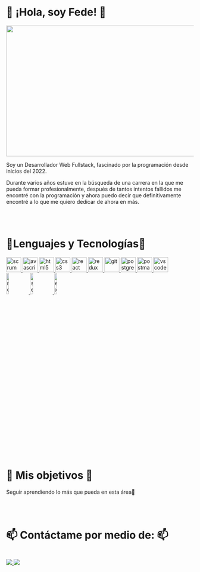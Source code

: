 # 👋 ¡Hola, soy Fede! 👋

<img src ="https://imgs.search.brave.com/VKY5mJKufQ_ASD7am2D9WYnG1fh7ziLxHKZL-XH2fPo/rs:fit:1200:1080:1/g:ce/aHR0cHM6Ly93YWxs/cGFwZXJhY2Nlc3Mu/Y29tL2Z1bGwvMTU1/NTE3Mi5qcGc" width="700" height="350"/>

<p>Soy un Desarrollador Web Fullstack, fascinado por la programación desde inicios del 2022.</p>
<p>Durante varios años estuve en la búsqueda de una carrera en la que me pueda formar profesionalmente, después de tantos intentos fallidos me encontré con la programación y ahora puedo decir que definitivamente encontré a lo que me quiero dedicar de ahora en más.</p>
<br>
<br>

# 🤯Lenguajes y Tecnologías🤯

<p align="left">  
<a href="https://www.scrum.org/resources/blog/que-es-scrum" target="_blank"> <img src="https://img.icons8.com/external-flaticons-flat-flat-icons/64/000000/external-scrum-agile-flaticons-flat-flat-icons-2.png" alt="scrum" width="40" height="40"/> </a>
<a href="https://developer.mozilla.org/en-US/docs/Web/JavaScript" target="_blank"><img src="https://upload.wikimedia.org/wikipedia/commons/thumb/9/99/Unofficial_JavaScript_logo_2.svg/1024px-Unofficial_JavaScript_logo_2.svg.png" alt="javascript" width="40" height="40"/> </a> 
<a href="https://www.w3.org/html/" target="_blank"><img src="https://upload.wikimedia.org/wikipedia/commons/thumb/3/38/HTML5_Badge.svg/600px-HTML5_Badge.svg.png" alt="html5" width="40" height="40"/> </a>
<a href="https://www.w3schools.com/css/" target="_blank"> <img src="https://cdn4.iconfinder.com/data/icons/social-media-logos-6/512/121-css3-512.png" alt="css3" width="40" height="40"/> </a>
<a href="https://reactjs.org/" target="_blank"> <img src="https://seeklogo.com/images/R/react-logo-7B3CE81517-seeklogo.com.png" alt="react" width="40" height="40"/> </a>
<a href="https://redux.js.org" target="_blank"> <img src="https://seeklogo.com/images/R/redux-logo-9CA6836C12-seeklogo.com.png" alt="redux" width="40" height="40"/> </a>
<a href="https://git-scm.com/" target="_blank"> <img src="https://www.vectorlogo.zone/logos/git-scm/git-scm-icon.svg" alt="git" width="40" height="40"/> </a>
<a href="https://www.postgresql.org" target="_blank"> <img src="https://upload.wikimedia.org/wikipedia/commons/thumb/2/29/Postgresql_elephant.svg/1200px-Postgresql_elephant.svg.png" alt="postgresql" width="40" height="40"/> </a>  
<a href="https://postman.com" target="_blank"> <img src="https://www.vectorlogo.zone/logos/getpostman/getpostman-icon.svg" alt="postman" width="40" height="40"/> </a>
<a href="https://code.visualstudio.com" target="_blank"> <img src="https://img.icons8.com/fluency/48/000000/visual-studio-code-2019.png" alt="vscode" width="40" height="40"/> </a>
<br>
<a href="https://nodejs.org" target="_blank"> <img src="https://cdn.pixabay.com/photo/2015/04/23/17/41/node-js-736399_960_720.png" alt="nodejs" width="12%"/> </a>
<a href="https://sequelize.org" target="_blank"> <img src="https://www.vectorlogo.zone/logos/sequelizejs/sequelizejs-ar21.svg" alt="sequelize" width="12%"/> </a>
<a href="https://expressjs.com" target="_blank"> <img src="https://i.cloudup.com/zfY6lL7eFa-3000x3000.png" alt="express" width="12%"/> </a> 
<br>
<br>

# 🤔 Mis objetivos 🤔

<p>Seguir aprendiendo lo más que pueda en esta área🧐</p>
<br>
<br>

# 📫 Contáctame por medio de: 📫
</br>
<a href="mailto:fedee.unates.2001@gmail.com" target="_blank">
<img src="https://img.icons8.com/color/48/000000/gmail-new.png"/> 
</a>
<a href="https://www.linkedin.com/in/fedeu18/" target="_blank"> 
<img src="https://img.icons8.com/color/48/000000/linkedin.png"/>
</a>
</br>
